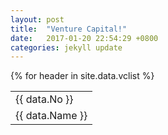```yaml
---
layout: post
title:  "Venture Capital!"
date:   2017-01-20 22:54:29 +0800
categories: jekyll update
---
```

  

<table>
    {% for header in site.data.vclist %}
      <tr>
        <td>
          {{ data.No }}
        </td>   
      </tr>
      <td>
          {{ data.Name }}
        </td>
</table>
